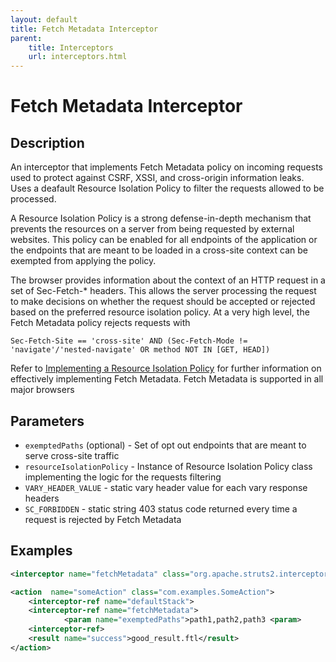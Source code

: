 ```yaml
---
layout: default
title: Fetch Metadata Interceptor
parent:
    title: Interceptors
    url: interceptors.html
---
```


# Fetch Metadata Interceptor

## Description

An interceptor that implements Fetch Metadata policy on incoming requests used to protect against CSRF, XSSI, and cross-origin information leaks. Uses a deafault Resource Isolation Policy to filter the requests allowed to be processed.

A Resource Isolation Policy is a strong defense-in-depth mechanism that prevents the resources on a server from being requested by external websites. This policy can be enabled for all endpoints of the application or the endpoints that are meant to be loaded in a cross-site context can be exempted from applying the policy.

The browser provides information about the context of an HTTP request in a set of Sec-Fetch-* headers. This allows the server processing the request to make decisions on whether the request should be accepted or rejected based on the preferred resource isolation policy. At a very high level, the Fetch Metadata policy rejects requests with

```
Sec-Fetch-Site == 'cross-site' AND (Sec-Fetch-Mode != 'navigate'/'nested-navigate' OR method NOT IN [GET, HEAD])
```

Refer to [Implementing a Resource Isolation Policy](https://web.dev/fetch-metadata/#implementing-a-resource-isolation-policy) for further information on effectively implementing Fetch Metadata.
Fetch Metadata is supported in all major browsers

## Parameters

- `exemptedPaths` (optional) - Set of opt out endpoints that are meant to serve cross-site traffic
- `resourceIsolationPolicy` - Instance of Resource Isolation Policy class implementing the logic for the requests filtering
- `VARY_HEADER_VALUE` - static vary header value for each vary response headers
- `SC_FORBIDDEN` - static string 403 status code returned every time a request is rejected by Fetch Metadata

## Examples

```xml
<interceptor name="fetchMetadata" class="org.apache.struts2.interceptor.FetchMetadataInterceptor"/>

<action  name="someAction" class="com.examples.SomeAction">
    <interceptor-ref name="defaultStack">
    <interceptor-ref name="fetchMetadata">
            <param name="exemptedPaths">path1,path2,path3 <param>
    <interceptor-ref>
    <result name="success">good_result.ftl</result>
</action>
```
